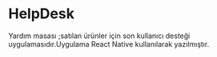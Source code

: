 # HelpDesk
Yardım masası ;satılan ürünler için son kullanıcı desteği uygulamasıdır.Uygulama React Native kullanılarak yazılmıştır. 
